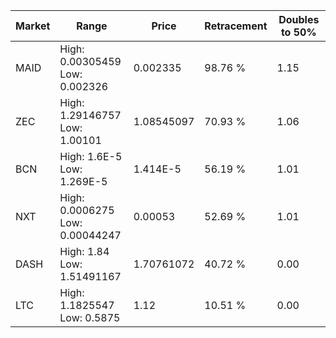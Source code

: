 | Market | Range | Price| Retracement | Doubles to 50% |
| --- | --- | --- | --- | --- |
| MAID | High: 0.00305459<br />Low: 0.002326 | 0.002335 | 98.76 % | 1.15 |
| ZEC | High: 1.29146757<br />Low: 1.00101 | 1.08545097 | 70.93 % | 1.06 |
| BCN | High: 1.6E-5<br />Low: 1.269E-5 | 1.414E-5 | 56.19 % | 1.01 |
| NXT | High: 0.0006275<br />Low: 0.00044247 | 0.00053 | 52.69 % | 1.01 |
| DASH | High: 1.84<br />Low: 1.51491167 | 1.70761072 | 40.72 % | 0.00 |
| LTC | High: 1.1825547<br />Low: 0.5875 | 1.12 | 10.51 % | 0.00 |
